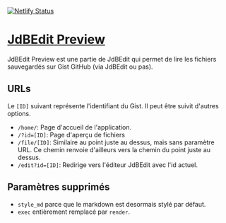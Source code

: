 [![Netlify Status](https://api.netlify.com/api/v1/badges/c9708338-c41b-47bd-85d7-c60e7ec86516/deploy-status)](https://app.netlify.com/sites/jdbedit-preview/deploys)

# [JdBEdit Preview](https://preview.codewith.wetrafa.xyz)

JdBEdit Preview est une partie de JdBEdit qui permet de lire les fichiers
sauvegardés sur Gist GitHub (via JdBEdit ou pas).

## URLs

Le `[ID]` suivant représente l'identifiant du Gist. Il peut être suivit
d'autres options.

- `/home/`: Page d'accueil de l'application.
- `/?id=[ID]`: Page d'aperçu de fichiers
- `/file/[ID]`: Similaire au point juste au dessus, mais sans paramètre URL.
  Ce chemin renvoie d'ailleurs vers la chemin du point juste au dessus.
- `/edit?id=[ID]`: Redirige vers l'éditeur JdBEdit avec l'id actuel.

## Paramètres supprimés

- `style_md` parce que le markdown est desormais stylé par défaut.
- `exec` entièrement remplacé par `render`.
